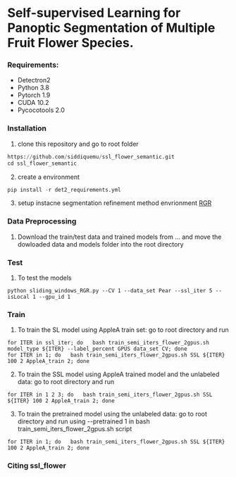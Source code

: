 # Self-supervised Learning for Panoptic Segmentation of Multiple Fruit Flower Species.

### Requirements: ###
* Detectron2
* Python 3.8
* Pytorch 1.9
* CUDA 10.2
* Pycocotools 2.0

### Installation ###

1. clone this repository and go to root folder
```python
https://github.com/siddiquemu/ssl_flower_semantic.git
cd ssl_flower_semantic
```
2. create a environment
```python
pip install -r det2_requirements.yml
```

3. setup instacne segmentation refinement method envrionment [RGR](https://bitbucket.org/phil_dias/rgr-public/src/master/)


### Data Preprocessing ###
1. Download the train/test data and trained models from ... and move the dowloaded data and models folder into the root directory


### Test ###
1. To test the models

```
python sliding_windows_RGR.py --CV 1 --data_set Pear --ssl_iter 5 --isLocal 1 --gpu_id 1
```

### Train ###
1. To train the SL model using AppleA train set: go to root directory and run

```
for ITER in ssl_iter; do   bash train_semi_iters_flower_2gpus.sh model_type ${ITER} --label_percent GPUS data_set CV; done
for ITER in 1; do   bash train_semi_iters_flower_2gpus.sh SSL ${ITER} 100 2 AppleA_train 2; done
```
2. To train the SSL model using AppleA trained model and the unlabeled data: go to root directory and run

```
for ITER in 1 2 3; do   bash train_semi_iters_flower_2gpus.sh SSL ${ITER} 100 2 AppleA_train 2; done

```
3. To train the pretrained model using the unlabeled data: go to root directory and run using --pretrained 1 in bash train_semi_iters_flower_2gpus.sh script

```
for ITER in 1; do   bash train_semi_iters_flower_2gpus.sh SSL ${ITER} 100 2 AppleA_train 2; done
```
### Citing ssl_flower ###
